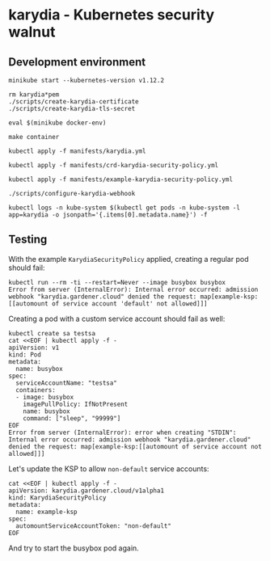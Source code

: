 # karydia - Kubernetes security walnut

## Development environment

```
minikube start --kubernetes-version v1.12.2

rm karydia*pem
./scripts/create-karydia-certificate
./scripts/create-karydia-tls-secret

eval $(minikube docker-env)

make container

kubectl apply -f manifests/karydia.yml

kubectl apply -f manifests/crd-karydia-security-policy.yml

kubectl apply -f manifests/example-karydia-security-policy.yml

./scripts/configure-karydia-webhook

kubectl logs -n kube-system $(kubectl get pods -n kube-system -l app=karydia -o jsonpath='{.items[0].metadata.name}') -f
```

## Testing

With the example `KarydiaSecurityPolicy` applied, creating a regular pod
should fail:

```
kubectl run --rm -ti --restart=Never --image busybox busybox
Error from server (InternalError): Internal error occurred: admission webhook "karydia.gardener.cloud" denied the request: map[example-ksp:[[automount of service account 'default' not allowed]]]
```

Creating a pod with a custom service account should fail as well:

```
kubectl create sa testsa
cat <<EOF | kubectl apply -f -
apiVersion: v1
kind: Pod
metadata:
  name: busybox
spec:
  serviceAccountName: "testsa"
  containers:
  - image: busybox
    imagePullPolicy: IfNotPresent
    name: busybox
    command: ["sleep", "99999"]
EOF
Error from server (InternalError): error when creating "STDIN": Internal error occurred: admission webhook "karydia.gardener.cloud" denied the request: map[example-ksp:[[automount of service account not allowed]]]
```

Let's update the KSP to allow `non-default` service accounts:

```
cat <<EOF | kubectl apply -f -
apiVersion: karydia.gardener.cloud/v1alpha1
kind: KarydiaSecurityPolicy
metadata:
  name: example-ksp
spec:
  automountServiceAccountToken: "non-default"
EOF
```

And try to start the busybox pod again.
